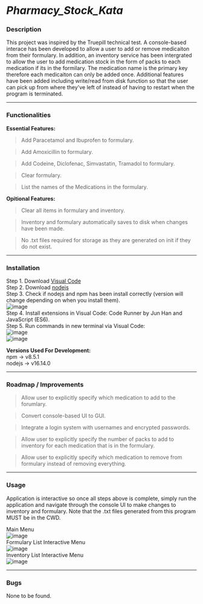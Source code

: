 # _Pharmacy_Stock_Kata_

### Description  
This project was inspired by the Truepill technical test. A console-based interace has been developed to allow a user to add or remove medicaiton from their formulary. In addition, an inventory service has been intergrated to allow the user to add medication stock in the form of packs to each medication if its in the formilary. The medication name is the primary key therefore each medicaiton can only be added once. Additional features have been added including write/read from disk function so that the user can pick up from where they've left of instead of having to restart when the program is terminated.  

---
### Functionalities  
**Essential Features:**
> Add Paracetamol and Ibuprofen to formulary.

> Add Amoxicillin to formulary.

> Add Codeine, Diclofenac, Simvastatin, Tramadol to formulary.

> Clear formulary.

> List the names of the Medications in the formulary.

**Opitional Features:**
> Clear all items in formulary and inventory.

> Inventory and formulary automatically saves to disk when changes have been made.

> No .txt files required for storage as they are generated on init if they do not exist.


---
### Installation  

Step 1. Download [Visual Code](https://code.visualstudio.com)  
Step 2. Download [nodejs](https://nodejs.org/en/download)  
Step 3. Check if nodejs and npm has been install correctly (version will change depending on when you install them).  
![image](https://user-images.githubusercontent.com/43963470/155549632-9a6af5c2-ed16-466e-ba89-b6fbbe1dc6ab.png)  
Step 4. Install extensions in Visual Code: Code Runner by Jun Han and JavaScript (ES6).  
Step 5. Run commands in new terminal via Visual Code:  
![image](https://user-images.githubusercontent.com/43963470/155550411-22d46559-3914-42c4-9a48-db77aea8f6d4.png)  
![image](https://user-images.githubusercontent.com/43963470/155550768-ec5844b0-3400-49b0-b62d-da32eccbe110.png)   
  
**Versions Used For Development:**  
npm -> v8.5.1  
nodejs -> v16.14.0  


---
### Roadmap / Improvements
> Allow user to explicitly specify which medication to add to the forumlary.

> Convert console-based UI to GUI.

> Integrate a login system with usernames and encrypted passwords.

> Allow user to explicitly specify the number of packs to add to inventory for each medication that is in the formulary.  

>  Allow user to explicitly specify which medication to remove from formulary instead of removing everything.  

---
### Usage  
Application is interactive so once all steps above is complete, simply run the application and navigate through the console UI to make changes to inventory and formulary. Note that the .txt files generated from this program MUST be in the CWD.  
  
Main Menu  
![image](https://user-images.githubusercontent.com/43963470/155552249-48a1a060-2e2d-4003-9f12-87ec2897c95b.png)  
Formulary List Interactive Menu  
![image](https://user-images.githubusercontent.com/43963470/155552316-4bd6c9da-3fe1-4479-8b6a-c09cc8441e0b.png)  
Inventory List Interactive Menu  
![image](https://user-images.githubusercontent.com/43963470/155552393-3050dd98-27e8-4310-a0ce-d79fa770ac77.png)

---
### Bugs  
None to be found.

